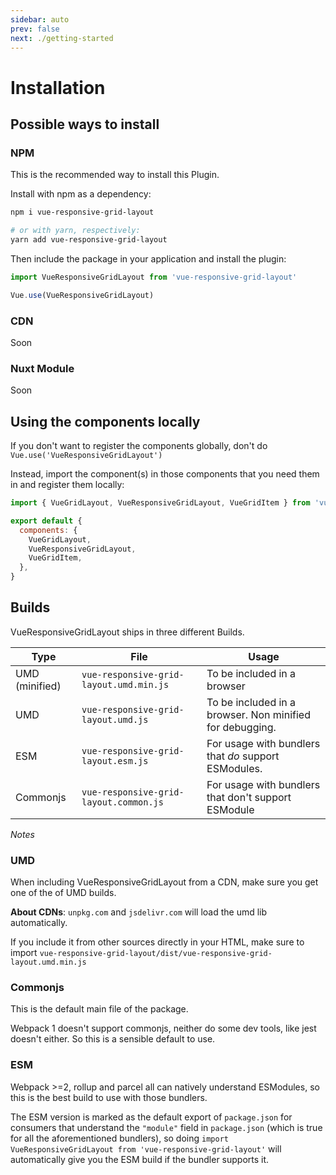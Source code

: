 ```yaml
---
sidebar: auto
prev: false
next: ./getting-started
---
```


# Installation

## Possible ways to install

### NPM

This is the recommended way to install this Plugin.

Install with npm as a dependency:

```bash
npm i vue-responsive-grid-layout

# or with yarn, respectively:
yarn add vue-responsive-grid-layout
```

Then include the package in your application and install the plugin:

```javascript
import VueResponsiveGridLayout from 'vue-responsive-grid-layout'

Vue.use(VueResponsiveGridLayout)
```

### CDN

Soon

### Nuxt Module

Soon

## Using the components locally

If you don't want to register the components globally, don't do `Vue.use('VueResponsiveGridLayout')`

Instead, import the component(s) in those components that you need them in and register them locally:

```javascript
import { VueGridLayout, VueResponsiveGridLayout, VueGridItem } from 'vue-responsive-grid-layout'

export default {
  components: {
    VueGridLayout,
    VueResponsiveGridLayout,
    VueGridItem,
  },
}
```

## Builds

VueResponsiveGridLayout ships in three different Builds.

| Type           | File                                    | Usage                                                    |
| -------------- | --------------------------------------- | -------------------------------------------------------- |
| UMD (minified) | `vue-responsive-grid-layout.umd.min.js` | To be included in a browser                              |
| UMD            | `vue-responsive-grid-layout.umd.js`     | To be included in a browser. Non minified for debugging. |
| ESM            | `vue-responsive-grid-layout.esm.js`     | For usage with bundlers that _do_ support ESModules.     |
| Commonjs       | `vue-responsive-grid-layout.common.js`  | For usage with bundlers that don't support ESModule      |

_Notes_

### UMD

When including VueResponsiveGridLayout from a CDN, make sure you get one of the of UMD builds.

**About CDNs**: `unpkg.com` and `jsdelivr.com` will load the umd lib automatically.

If you include it from other sources directly in your HTML, make sure to import `vue-responsive-grid-layout/dist/vue-responsive-grid-layout.umd.min.js`

### Commonjs

This is the default main file of the package.

Webpack 1 doesn't support commonjs, neither do some dev tools, like jest doesn't either. So this is a sensible default to use.

### ESM

Webpack >=2, rollup and parcel all can natively understand ESModules, so this is the best build to use with those bundlers.

The ESM version is marked as the default export of `package.json` for consumers that understand the `"module"` field in `package.json` (which is true for all the aforementioned bundlers), so doing `import VueResponsiveGridLayout from 'vue-responsive-grid-layout'` will automatically give you the ESM build if the bundler supports it.